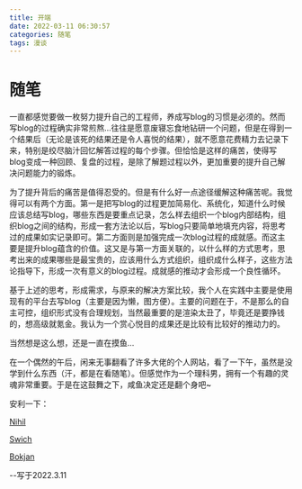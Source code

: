```yaml
---
title: 开端
date: 2022-03-11 06:30:57
categories: 随笔
tags: 漫谈
---
```


# 随笔

一直都感觉要做一枚努力提升自己的工程师，养成写blog的习惯是必须的。然而写blog的过程确实非常煎熬...往往是愿意废寝忘食地钻研一个问题，但是在得到一个结果后（无论是该死的结果还是令人喜悦的结果），就不愿意花费精力去记录下来，特别是绞尽脑汁回忆解答过程的每个步骤。但恰恰是这样的痛苦，使得写blog变成一种回顾、复盘的过程，是除了解题过程以外，更加重要的提升自己解决问题能力的锻炼。

为了提升背后的痛苦是值得忍受的。但是有什么好一点途径缓解这种痛苦呢。我觉得可以有两个方面。第一是把写blog的过程更加简易化、系统化，知道什么时候应该总结写blog，哪些东西是要重点记录，怎么样去组织一个blog内部结构，组织blog之间的结构，形成一套方法论以后，写blog只要简单地填充内容，将思考过的成果如实记录即可。第二方面则是加强完成一次blog过程的成就感。而这主要是提升blog蕴含的价值。这又是与第一方面关联的，以什么样的方式思考，思考出来的成果哪些是最宝贵的，应该用什么方式组织，组织成什么样子，这些方法论指导下，形成一次有意义的blog过程。成就感的推动才会形成一个良性循环。

基于上述的思考，形成需求，与原来的解决方案比较，我个人在实践中主要是使用现有的平台去写blog（主要是因为懒，图方便）。主要的问题在于，不是那么的自主可控，组织形式没有合理规划，当然最重要的是渲染太丑了，毕竟还是要挣钱的，想高级就氪金。我认为一个赏心悦目的成果还是比较有比较好的推动力的。

当然想是这么想，还是一直在摸鱼...

在一个偶然的午后，闲来无事翻看了许多大佬的个人网站，看了一下午，虽然是没学到什么东西（汗，都是在看随笔）。但感觉作为一个理科男，拥有一个有趣的灵魂非常重要。于是在这鼓舞之下，咸鱼决定还是翻个身吧~

安利一下：

[Nihil](https://nihil.cc/)

[Swich](https://alobal.github.io/)

[Bokjan](https://bokjan.com/)

--写于2022.3.11
